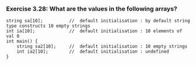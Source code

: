 ###  Exercise 3.28: What are the values in the following arrays?

    string sa[10];          //  default initialisation : by default string type constructs 10 empty strings
    int ia[10];             //  default initialisation : 10 elements of val 0
    int main() {
        string sa2[10];     //  default initialisation : 10 empty strings
        int ia2[10];        //  default initialisation : undefined
    }